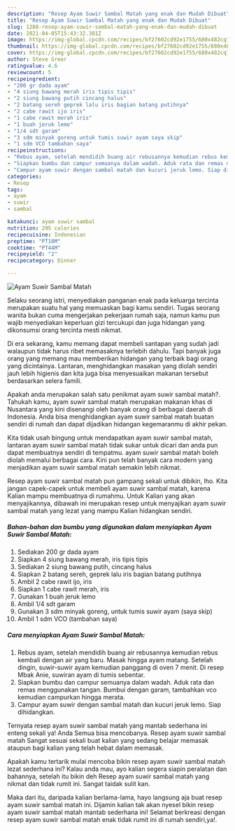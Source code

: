 ```yaml
---
description: "Resep Ayam Suwir Sambal Matah yang enak dan Mudah Dibuat"
title: "Resep Ayam Suwir Sambal Matah yang enak dan Mudah Dibuat"
slug: 1288-resep-ayam-suwir-sambal-matah-yang-enak-dan-mudah-dibuat
date: 2021-04-05T15:43:32.381Z
image: https://img-global.cpcdn.com/recipes/bf27602cd92e1755/680x482cq70/ayam-suwir-sambal-matah-foto-resep-utama.jpg
thumbnail: https://img-global.cpcdn.com/recipes/bf27602cd92e1755/680x482cq70/ayam-suwir-sambal-matah-foto-resep-utama.jpg
cover: https://img-global.cpcdn.com/recipes/bf27602cd92e1755/680x482cq70/ayam-suwir-sambal-matah-foto-resep-utama.jpg
author: Steve Greer
ratingvalue: 4.6
reviewcount: 5
recipeingredient:
- "200 gr dada ayam"
- "4 siung bawang merah iris tipis tipis"
- "2 siung bawang putih cincang halus"
- "2 batang sereh geprek lalu iris bagian batang putihnya"
- "2 cabe rawit ijo iris"
- "1 cabe rawit merah iris"
- "1 buah jeruk lemo"
- "1/4 sdt garam"
- "3 sdm minyak goreng untuk tumis suwir ayam saya skip"
- "1 sdm VCO tambahan saya"
recipeinstructions:
- "Rebus ayam, setelah mendidih buang air rebusannya kemudian rebus kembali dengan air yang baru. Masak hingga ayam matang. Setelah dingin, suwir-suwir ayam kemudian panggang di oven 7 menit. Di resep Mbak Anie, suwiran ayam di tumis sebentar."
- "Siapkan bumbu dan campur semuanya dalam wadah. Aduk rata dan remas menggunakan tangan. Bumbui dengan garam, tambahkan vco kemudian campurkan hingga merata."
- "Campur ayam suwir dengan sambal matah dan kucuri jeruk lemo. Siap dihidangkan."
categories:
- Resep
tags:
- ayam
- suwir
- sambal

katakunci: ayam suwir sambal 
nutrition: 295 calories
recipecuisine: Indonesian
preptime: "PT10M"
cooktime: "PT44M"
recipeyield: "2"
recipecategory: Dinner

---
```



![Ayam Suwir Sambal Matah](https://img-global.cpcdn.com/recipes/bf27602cd92e1755/680x482cq70/ayam-suwir-sambal-matah-foto-resep-utama.jpg)

Selaku seorang istri, menyediakan panganan enak pada keluarga tercinta merupakan suatu hal yang memuaskan bagi kamu sendiri. Tugas seorang  wanita bukan cuma mengerjakan pekerjaan rumah saja, namun kamu pun wajib menyediakan keperluan gizi tercukupi dan juga hidangan yang dikonsumsi orang tercinta mesti nikmat.

Di era  sekarang, kamu memang dapat membeli santapan yang sudah jadi walaupun tidak harus ribet memasaknya terlebih dahulu. Tapi banyak juga orang yang memang mau memberikan hidangan yang terbaik bagi orang yang dicintainya. Lantaran, menghidangkan masakan yang diolah sendiri jauh lebih higienis dan kita juga bisa menyesuaikan makanan tersebut berdasarkan selera famili. 



Apakah anda merupakan salah satu penikmat ayam suwir sambal matah?. Tahukah kamu, ayam suwir sambal matah merupakan makanan khas di Nusantara yang kini disenangi oleh banyak orang di berbagai daerah di Indonesia. Anda bisa menghidangkan ayam suwir sambal matah buatan sendiri di rumah dan dapat dijadikan hidangan kegemaranmu di akhir pekan.

Kita tidak usah bingung untuk mendapatkan ayam suwir sambal matah, lantaran ayam suwir sambal matah tidak sukar untuk dicari dan anda pun dapat membuatnya sendiri di tempatmu. ayam suwir sambal matah boleh diolah memalui berbagai cara. Kini pun telah banyak cara modern yang menjadikan ayam suwir sambal matah semakin lebih nikmat.

Resep ayam suwir sambal matah pun gampang sekali untuk dibikin, lho. Kita jangan capek-capek untuk membeli ayam suwir sambal matah, karena Kalian mampu membuatnya di rumahmu. Untuk Kalian yang akan menyajikannya, dibawah ini merupakan resep untuk menyajikan ayam suwir sambal matah yang lezat yang mampu Kalian hidangkan sendiri.

<!--inarticleads1-->

##### Bahan-bahan dan bumbu yang digunakan dalam menyiapkan Ayam Suwir Sambal Matah:

1. Sediakan 200 gr dada ayam
1. Siapkan 4 siung bawang merah, iris tipis tipis
1. Sediakan 2 siung bawang putih, cincang halus
1. Siapkan 2 batang sereh, geprek lalu iris bagian batang putihnya
1. Ambil 2 cabe rawit ijo, iris
1. Siapkan 1 cabe rawit merah, iris
1. Gunakan 1 buah jeruk lemo
1. Ambil 1/4 sdt garam
1. Gunakan 3 sdm minyak goreng, untuk tumis suwir ayam (saya skip)
1. Ambil 1 sdm VCO (tambahan saya)




<!--inarticleads2-->

##### Cara menyiapkan Ayam Suwir Sambal Matah:

1. Rebus ayam, setelah mendidih buang air rebusannya kemudian rebus kembali dengan air yang baru. Masak hingga ayam matang. Setelah dingin, suwir-suwir ayam kemudian panggang di oven 7 menit. Di resep Mbak Anie, suwiran ayam di tumis sebentar.
1. Siapkan bumbu dan campur semuanya dalam wadah. Aduk rata dan remas menggunakan tangan. Bumbui dengan garam, tambahkan vco kemudian campurkan hingga merata.
1. Campur ayam suwir dengan sambal matah dan kucuri jeruk lemo. Siap dihidangkan.




Ternyata resep ayam suwir sambal matah yang mantab sederhana ini enteng sekali ya! Anda Semua bisa mencobanya. Resep ayam suwir sambal matah Sangat sesuai sekali buat kalian yang sedang belajar memasak ataupun bagi kalian yang telah hebat dalam memasak.

Apakah kamu tertarik mulai mencoba bikin resep ayam suwir sambal matah lezat sederhana ini? Kalau anda mau, ayo kalian segera siapin peralatan dan bahannya, setelah itu bikin deh Resep ayam suwir sambal matah yang nikmat dan tidak rumit ini. Sangat taidak sulit kan. 

Maka dari itu, daripada kalian berlama-lama, hayo langsung aja buat resep ayam suwir sambal matah ini. Dijamin kalian tak akan nyesel bikin resep ayam suwir sambal matah mantab sederhana ini! Selamat berkreasi dengan resep ayam suwir sambal matah enak tidak rumit ini di rumah sendiri,ya!.

